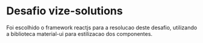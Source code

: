 <h1>Desafio vize-solutions</h1>

<p>Foi escolhido o framework reactjs para a resolucao deste desafio, utilizando a biblioteca material-ui para estilizacao dos componentes.</p>
